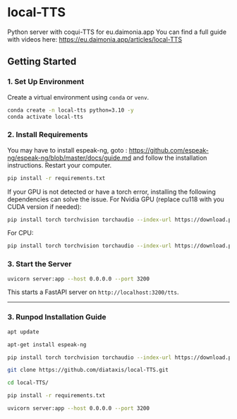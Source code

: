# local-TTS
Python server with coqui-TTS for eu.daimonia.app
You can find a full guide with videos here: https://eu.daimonia.app/articles/local-TTS
## Getting Started
### 1. Set Up Environment

Create a virtual environment using `conda` or `venv`.

```bash
conda create -n local-tts python=3.10 -y
conda activate local-tts
```

### 2. Install Requirements
You may have to install espeak-ng, goto : https://github.com/espeak-ng/espeak-ng/blob/master/docs/guide.md and follow the installation instructions.
Restart your computer.

```bash
pip install -r requirements.txt
```
If your GPU is not detected or have a torch error, installing the following dependencies can solve the issue.
For Nvidia GPU (replace cu118 with you CUDA version if needed):
```bash
pip install torch torchvision torchaudio --index-url https://download.pytorch.org/whl/cu118
```
For CPU:
```bash
pip install torch torchvision torchaudio --index-url https://download.pytorch.org/whl/cpu
```

### 3. Start the Server

```bash
uvicorn server:app --host 0.0.0.0 --port 3200
```

This starts a FastAPI server on `http://localhost:3200/tts`.

---
### 3. Runpod Installation Guide
```bash
apt update
```
```bash
apt-get install espeak-ng
```
```bash
pip install torch torchvision torchaudio --index-url https://download.pytorch.org/whl/cu121
```
```bash
git clone https://github.com/diataxis/local-TTS.git
```
```bash
cd local-TTS/
```
```bash
pip install -r requirements.txt
```
```bash
uvicorn server:app --host 0.0.0.0 --port 3200
```